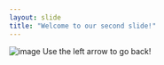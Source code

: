 ```yaml
---
layout: slide
title: "Welcome to our second slide!"
---
```

![image](https://user-images.githubusercontent.com/100208400/155141830-98a20bc8-91da-447f-81f1-242a7a5a611e.png)
Use the left arrow to go back!
